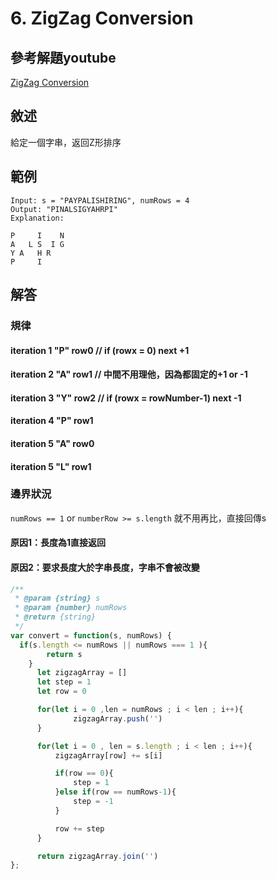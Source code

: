 # 6. ZigZag Conversion


## 參考解題youtube
[ZigZag Conversion](https://www.youtube.com/watch?v=re-WQ14s-Kg)

## 敘述
給定一個字串，返回Z形排序

## 範例
```
Input: s = "PAYPALISHIRING", numRows = 4
Output: "PINALSIGYAHRPI"
Explanation:

P     I    N
A   L S  I G
Y A   H R
P     I
```

## 解答
### 規律
#### iteration 1 "P" row0 // if (rowx = 0) next +1
#### iteration 2 "A" row1 // 中間不用理他，因為都固定的+1 or -1
#### iteration 3 "Y" row2 // if (rowx = rowNumber-1)  next -1
#### iteration 4 "P" row1
#### iteration 5 "A" row0
#### iteration 5 "L" row1

### 邊界狀況
`numRows == 1` or `numberRow >= s.length` 就不用再比，直接回傳s
#### 原因1：長度為1直接返回
#### 原因2：要求長度大於字串長度，字串不會被改變

```javascript
/**
 * @param {string} s
 * @param {number} numRows
 * @return {string}
 */
var convert = function(s, numRows) {
  if(s.length <= numRows || numRows === 1 ){
        return s
    }
      let zigzagArray = []
      let step = 1
      let row = 0

      for(let i = 0 ,len = numRows ; i < len ; i++){
              zigzagArray.push('')
      }

      for(let i = 0 , len = s.length ; i < len ; i++){
          zigzagArray[row] += s[i]

          if(row == 0){
              step = 1
          }else if(row == numRows-1){
              step = -1
          }

          row += step
      }

      return zigzagArray.join('')
};
```
